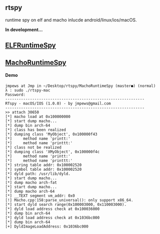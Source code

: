 ## rtspy

runtime spy on elf and macho inlucde android/linux/ios/macOS.

**In development...**

## [ELFRuntimeSpy](http://github.com/jmpews/rtspy/blob/master/ELFRuntimeSpy)

## [MachoRuntimeSpy](http://github.com/jmpews/rtspy/blob/master/MachoRuntimeSpy)

#### Demo

```
jmpews at Jmp in ~/Desktop/rtspy/MachoRuntimeSpy (master●) (normal)
λ : sudo ./rtspy-mac
Password:
--------------------------------------------------------------
RTspy - macOS/IOS (1.0.0) - by jmpews@gmail.com
--------------------------------------------------------------
>> attach 30650
[*] macho load at 0x100000000
[*] start dump macho...
[*] dump bin arch-64
[*] class has been realized
[*] dumping class 'MyObject', 0x100000f43
[*]     method name 'printt:'
[*]     method name 'printtt:'
[*] class not be realized
[*] dumping class 'XMyObject', 0x100000f4c
[*]     method name 'printt:'
[*]     method name 'printtt:'
[*] string table addr: 0x100002520
[*] symbol table addr: 0x100002520
[*] dyld path: /usr/lib/dyld.
[*] start dump macho...
[*] dump macho arch-fat
[*] start dump macho...
[*] dump macho arch-64
[*] __TEXT segment vm_addr: 0x0
[!] Macho.cpp:158:parse_universal(): only support x86_64.
[*] start dyld search range(0x100003000, 0x110003000).
[*] dyld load address check at 0x100036000
[*] dump bin arch-64
[*] dyld load address check at 0x1036bc000
[*] dump bin arch-64
[+] DyldImageLoadAddress: 0x1036bc000
```
